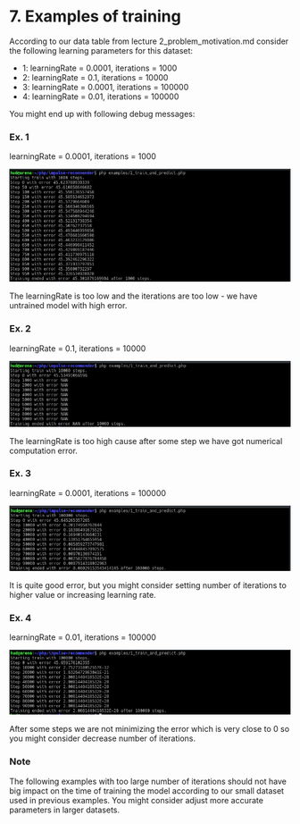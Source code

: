 # 7. Examples of training

According to our data table from lecture 2_problem_motivation.md consider the following learning parameters
for this dataset:

 - 1: learningRate = 0.0001, iterations = 1000
 - 2: learningRate = 0.1, iterations = 10000
 - 3: learningRate = 0.0001, iterations = 100000
 - 4: learningRate = 0.01, iterations = 100000
 
You might end up with following debug messages:

### Ex. 1

learningRate = 0.0001, iterations = 1000

![Ex. 1](img/training_example_1.png?raw=true)


The learningRate is too low and the iterations are too low - we have untrained model with high error.

### Ex. 2

learningRate = 0.1, iterations = 10000

![Ex. 2](img/training_example_2.png?raw=true)

The learningRate is too high cause after some step we have got numerical computation error.

### Ex. 3

learningRate = 0.0001, iterations = 100000

![Ex. 3](img/training_example_3.png?raw=true)

It is quite good error, but you might consider setting number of iterations to higher value or
increasing learning rate.

### Ex. 4

learningRate = 0.01, iterations = 100000

![Ex. 4](img/training_example_4.png?raw=true)

After some steps we are not minimizing the error which is very close to 0
so you might consider decrease number of iterations.

### Note

The following examples with too large number of iterations should not have big impact on the time of
training the model according to our small dataset used in previous examples.
You might consider adjust more accurate parameters in larger datasets.